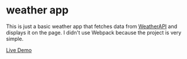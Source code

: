 # weather app

This is just a basic weather app that fetches data from [ WeatherAPI](https://www.weatherapi.com/) and displays it on the page. I didn't use Webpack because the project is very simple.

[Live Demo](https://abdullah-ed.github.io/weather-app/)
